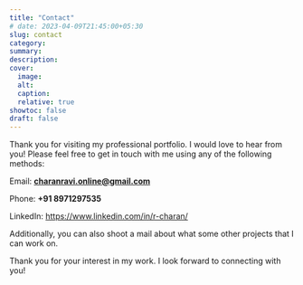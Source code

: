 ```yaml
---
title: "Contact"
# date: 2023-04-09T21:45:00+05:30
slug: contact
category:
summary:
description: 
cover:
  image:
  alt:
  caption: 
  relative: true
showtoc: false
draft: false
---
```


Thank you for visiting my professional portfolio. I would love to hear from you! Please feel free to get in touch with me using any of the following methods:

Email: **charanravi.online@gmail.com**

Phone: **+91 8971297535**

LinkedIn: https://www.linkedin.com/in/r-charan/

Additionally, you can also shoot a mail about what some other projects that I can work on.

Thank you for your interest in my work. I look forward to connecting with you!

